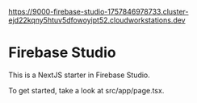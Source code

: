 https://9000-firebase-studio-1757846978733.cluster-ejd22kqny5htuv5dfowoyipt52.cloudworkstations.dev

# Firebase Studio

This is a NextJS starter in Firebase Studio.

To get started, take a look at src/app/page.tsx.
